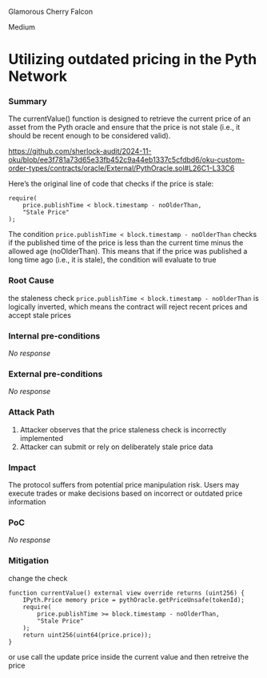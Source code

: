 Glamorous Cherry Falcon

Medium

# Utilizing outdated pricing in the Pyth Network

### Summary

The currentValue() function is designed to retrieve the current price of an asset from the Pyth oracle and ensure that the price is not stale (i.e., it should be recent enough to be considered valid).

https://github.com/sherlock-audit/2024-11-oku/blob/ee3f781a73d65e33fb452c9a44eb1337c5cfdbd6/oku-custom-order-types/contracts/oracle/External/PythOracle.sol#L26C1-L33C6

Here’s the original line of code that checks if the price is stale:

```solidity
require(
    price.publishTime < block.timestamp - noOlderThan,
    "Stale Price"
);
```

The condition `price.publishTime < block.timestamp - noOlderThan` checks if the published time of the price is less than the current time minus the allowed age (noOlderThan).
This means that if the price was published a long time ago (i.e., it is stale), the condition will evaluate to true


### Root Cause

 the staleness check `price.publishTime < block.timestamp - noOlderThan` is logically inverted, which means the contract will reject recent prices and accept stale prices

### Internal pre-conditions

_No response_

### External pre-conditions

_No response_

### Attack Path

1. Attacker observes that the price staleness check is incorrectly implemented
2. Attacker can submit or rely on deliberately stale price data


### Impact

The protocol suffers from potential price manipulation risk. Users may execute trades or make decisions based on incorrect or outdated price information

### PoC

_No response_

### Mitigation

change the check 
```solidity 
function currentValue() external view override returns (uint256) {
    IPyth.Price memory price = pythOracle.getPriceUnsafe(tokenId);
    require(
        price.publishTime >= block.timestamp - noOlderThan,
        "Stale Price"
    );
    return uint256(uint64(price.price));
}
```

or use call the update price inside the current value and then retreive the price 